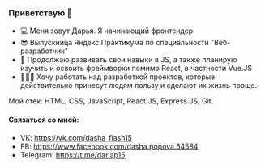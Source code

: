 ### Приветствую 👋

* 💻 Меня зовут Дарья. Я начинающий фронтендер
* 😎 Выпускница Яндекс.Практикума по специальности "Веб-разработчик"
* 🚀 Продолжаю развивать свои навыки в JS, а также планирую изучить и освоить фреймворки помимо React, в частности Vue.JS
* 👩🏻‍💻 Хочу работать над разработкой проектов, которые действительно принесут людям пользу и сделают их жизнь проще.


Мой стек: HTML, CSS, JavaScript, React.JS, Express.JS, Git.

#### Связаться со мной:
* VK: https://vk.com/dasha_flash15
* FB: https://www.facebook.com/dasha.popova.54584
* Telegram: https://t.me/dariap15


